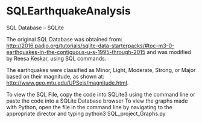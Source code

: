 # SQLEarthquakeAnalysis

SQL Database – SQLite

The original SQL Database was obtained from: http://2016.padjo.org/tutorials/sqlite-data-starterpacks/#toc-m3-0-earthquakes-in-the-contiguous-u-s-1995-through-2015
and was modified by Reesa Keskar, using SQL commands.
 
The earthquakes were classified as Minor, Light, Moderate, Strong, or Major based on their magnitude, as shown at: http://www.geo.mtu.edu/UPSeis/magnitude.html.

To view the SQL File, copy the code into SQLite3 using the command line or paste the code into a SQLite Database browser
To view the graphs made with Python, open the file in the command line by navigating to the appropriate director and typing python3 SQL_project_Graphs.py

